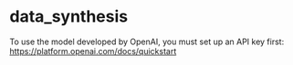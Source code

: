 # data_synthesis

To use the model developed by OpenAI, you must set up an API key first: https://platform.openai.com/docs/quickstart 
